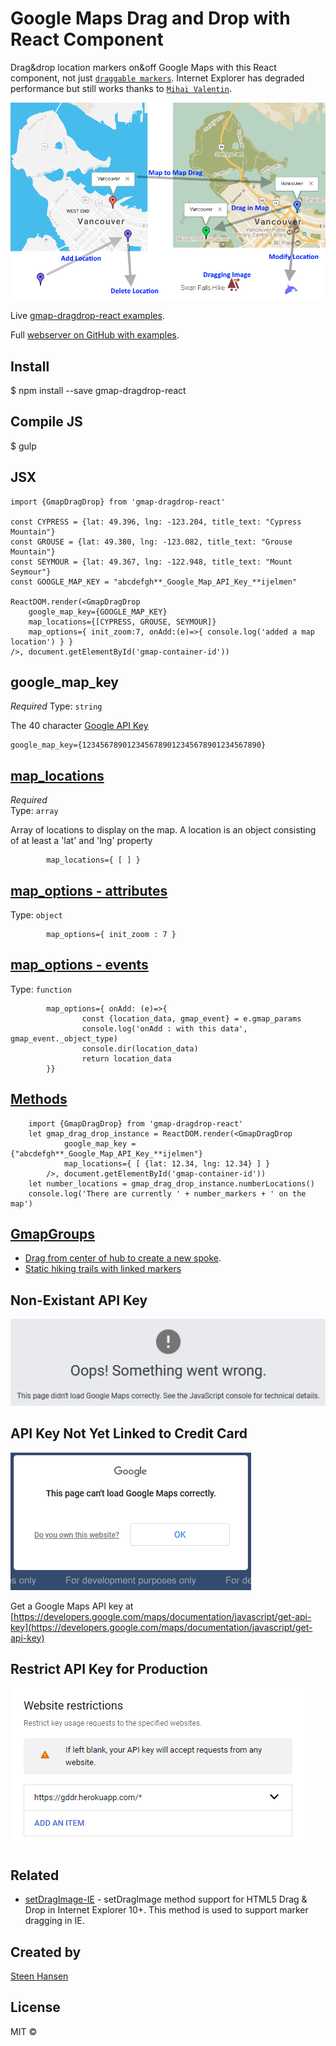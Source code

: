 <a name="fast-start"></a>

# Google Maps Drag and Drop with React Component

Drag&amp;drop location markers on&amp;off Google Maps with this React component, not just [`draggable markers`](https://developers.google.com/maps/documentation/javascript/markers#draggable). Internet Explorer has degraded performance but still works thanks to [`Mihai Valentin`](https://github.com/MihaiValentin/setDragImage-IE).

![visual explanation](gddr_explain.png)

Live [gmap-dragdrop-react examples](https://gddr.herokuapp.com/maps).

Full [webserver on GitHub with examples](https://github.com/steenhansen/gmap-dragdrop-examples).

## Install

$ npm install --save gmap-dragdrop-react

## Compile JS

$ gulp

## JSX

    import {GmapDragDrop} from 'gmap-dragdrop-react'

    const CYPRESS = {lat: 49.396, lng: -123.204, title_text: "Cypress Mountain"}
    const GROUSE = {lat: 49.380, lng: -123.082, title_text: "Grouse Mountain"}
    const SEYMOUR = {lat: 49.367, lng: -122.948, title_text: "Mount Seymour"}
    const GOOGLE_MAP_KEY = "abcdefgh**_Google_Map_API_Key_**ijelmen"

    ReactDOM.render(<GmapDragDrop
    	google_map_key={GOOGLE_MAP_KEY}
    	map_locations={[CYPRESS, GROUSE, SEYMOUR]}
    	map_options={ init_zoom:7, onAdd:(e)=>{ console.log('added a map location') } }
    />, document.getElementById('gmap-container-id'))

## google_map_key

_Required_ Type: `string`

The 40 character [Google API Key](https://developers.google.com/maps/documentation/javascript/get-api-key)

    google_map_key={1234567890123456789012345678901234567890}

## [map_locations](/readme_map_locations.md)

_Required_  
Type: `array`

Array of locations to display on the map. A location is an object consisting of at least a 'lat' and 'lng' property

    		map_locations={ [ ] }

## [map_options - attributes](/readme_map_options.md)

Type: `object`

    		map_options={ init_zoom : 7 }

## [map_options - events](/readme_events.md)

Type: `function`

    		map_options={ onAdd: (e)=>{
        			const {location_data, gmap_event} = e.gmap_params
        			console.log('onAdd : with this data', gmap_event._object_type)
        			console.dir(location_data)
        			return location_data
      		}}

## [Methods](/readme_methods.md)

    	import {GmapDragDrop} from 'gmap-dragdrop-react'
    	let gmap_drag_drop_instance = ReactDOM.render(<GmapDragDrop
    			google_map_key ={"abcdefgh**_Google_Map_API_Key_**ijelmen"}
    			map_locations={ [ {lat: 12.34, lng: 12.34} ] }
    		/>, document.getElementById('gmap-container-id'))
    	let number_locations = gmap_drag_drop_instance.numberLocations()
    	console.log('There are currently ' + number_markers + ' on the map')

## [GmapGroups](/readme_groups.md)

- [Drag from center of hub to create a new spoke](https://gddr.herokuapp.com/activities).
- [Static hiking trails with linked markers](https://gddr.herokuapp.com/hikes)

## Non-Existant API Key

![google maps image when bad api key](bad-api-key.png)

## API Key Not Yet Linked to Credit Card

![For developers only](for_dev_only.png)

Get a Google Maps API key at [https://developers.google.com/maps/documentation/javascript/get-api-key](https://developers.google.com/maps/documentation/javascript/get-api-key)

## Restrict API Key for Production

![API restrictions](website-restrictions.png)

## Related

- [setDragImage-IE](https://github.com/MihaiValentin/setDragImage-IE) - setDragImage method support for HTML5 Drag &amp; Drop in Internet Explorer 10+. This method is used to support marker dragging in IE.

## Created by

[Steen Hansen](https://github.com/steenhansen)

## License

MIT ©
